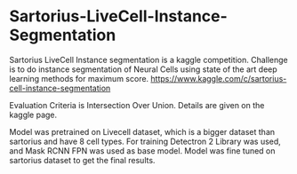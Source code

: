# Sartorius-LiveCell-Instance-Segmentation
Sartorius LiveCell Instance segmentation is a kaggle competition. Challenge is to do instance segmentation of Neural Cells using state of the art deep learning methods for maximum score.
https://www.kaggle.com/c/sartorius-cell-instance-segmentation

Evaluation Criteria is Intersection Over Union. Details are given on the kaggle page.

Model was pretrained on Livecell dataset, which is a bigger dataset than sartorius and have 8 cell types. 
For training Detectron 2 Library was used, and Mask RCNN FPN was used as base model.
Model was fine tuned on sartorius dataset to get the final results.


